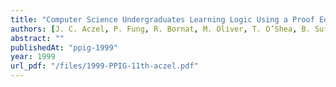 ```yaml
---
title: "Computer Science Undergraduates Learning Logic Using a Proof Editor: Work in Progress"
authors: [J. C. Aczel, P. Fung, R. Bornat, M. Oliver, T. O’Shea, B. Sufrin]
abstract: ""
publishedAt: "ppig-1999"
year: 1999
url_pdf: "/files/1999-PPIG-11th-aczel.pdf"
---
```

